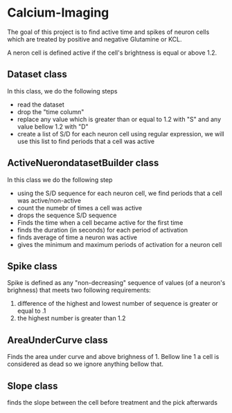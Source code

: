 # Calcium-Imaging

The goal of this project is to find active time and spikes of neuron cells which are treated by positive and negative Glutamine or KCL. 

A neron cell is defined active if the cell's brightness is equal or above 1.2. 

## Dataset class 

In this class, we do the following steps
* read the dataset
* drop the "time column"
* replace any value which is greater than or equal to 1.2 with "S" and any value bellow 1.2 with "D"
* create a list of S/D for each neuron cell using regular expression, we will use this list to find periods that a cell was active 

## ActiveNuerondatasetBuilder class 

In this class we do the following step
* using the S/D sequence for each neuron cell, we find periods that a cell was active/non-active
* count the numebr of times a cell was active 
* drops the sequence S/D sequence 
* Finds the time when a cell became active for the first time
* finds the duration (in seconds) for each period of activation 
* finds average of time a neuron was active
* gives the minimum and maximum periods of activation for a neuron cell 


## Spike class

Spike is defined as any "non-decreasing" sequence of values (of a neuron's brighness) that meets two following requirements:
1. difference of the highest and lowest number of sequence is greater or equal to .1
2. the highest number is greater than 1.2

## AreaUnderCurve class

Finds the area under curve and above brighness of 1. Bellow line 1 a cell is considered as dead so we ignore anything bellow that. 

## Slope class

finds the slope between the cell before treatment and the pick afterwards 
